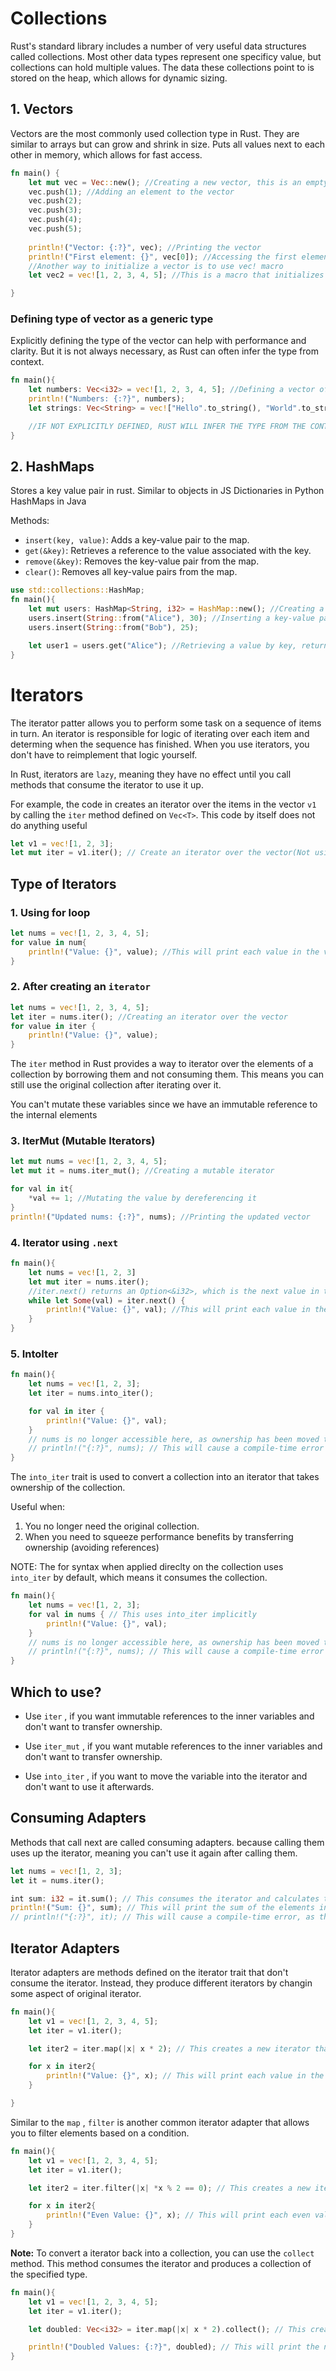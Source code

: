 # Collections

Rust's standard library includes a number of very useful data structures called collections. 
Most other data types represent one specificy value, but collections can hold multiple values.
The data these collections point to is stored on the heap, which allows for dynamic sizing.

## 1. Vectors
Vectors are the most commonly used collection type in Rust. They are similar to arrays but can grow and shrink in size. Puts all values next to each other in memory, which allows for fast access.

```rust
fn main() {
    let mut vec = Vec::new(); //Creating a new vector, this is an empty vector
    vec.push(1); //Adding an element to the vector
    vec.push(2);
    vec.push(3);
    vec.push(4);
    vec.push(5);
 
    println!("Vector: {:?}", vec); //Printing the vector
    println!("First element: {}", vec[0]); //Accessing the first element using indexing
    //Another way to initialize a vector is to use vec! macro
    let vec2 = vec![1, 2, 3, 4, 5]; //This is a macro that initializes a vector with the given elements

}
```

### Defining type of vector as a generic type

Explicitly defining the type of the vector can help with performance and clarity.
But it is not always necessary, as Rust can often infer the type from context.

```rust
fn main(){
    let numbers: Vec<i32> = vec![1, 2, 3, 4, 5]; //Defining a vector of i32 type
    println!("Numbers: {:?}", numbers);
    let strings: Vec<String> = vec!["Hello".to_string(), "World".to_string()]; //Defining a vector of String type

    //IF NOT EXPLICITLY DEFINED, RUST WILL INFER THE TYPE FROM THE CONTEXT AS IT DOES WITH ALL VARIABLES
}
```

## 2. HashMaps
Stores a key value pair in rust.
Similar to objects in JS
Dictionaries in Python
HashMaps in Java

Methods:
- `insert(key, value)`: Adds a key-value pair to the map.
- `get(&key)`: Retrieves a reference to the value associated with the key.
- `remove(&key)`: Removes the key-value pair from the map.
- `clear()`: Removes all key-value pairs from the map.


```rust
use std::collections::HashMap;  
fn main(){
    let mut users: HashMap<String, i32> = HashMap::new(); //Creating a new HashMap with String keys and i32 values
    users.insert(String::from("Alice"), 30); //Inserting a key-value pair into the HashMap
    users.insert(String::from("Bob"), 25);

    let user1 = users.get("Alice"); //Retrieving a value by key, returns an Option<&i32>
}

```
# Iterators

The iterator patter allows you to perform some task on a sequence of items in turn. An iterator is responsible for logic of iterating over each item and determing when the sequence has finished. When you use iterators, you don't have to reimplement that logic yourself.

In Rust, iterators are ```lazy```, meaning they have no effect until you call methods that consume the iterator to use it up.

For example, the code in creates an iterator over the items in the vector `v1` by calling the `iter` method defined on `Vec<T>`. This code by itself does not do anything useful


```rust
let v1 = vec![1, 2, 3];
let mut iter = v1.iter(); // Create an iterator over the vector(Not using just defined)
```


## Type of Iterators

### 1. Using for loop

```rust
let nums = vec![1, 2, 3, 4, 5];
for value in num{
    println!("Value: {}", value); //This will print each value in the vector
}
```

### 2.  After creating an `iterator`

```rust
let nums = vec![1, 2, 3, 4, 5];
let iter = nums.iter(); //Creating an iterator over the vector
for value in iter {
    println!("Value: {}", value); 
}
```

The `iter` method in Rust provides a way to iterator over the elements of a collection by borrowing them and not consuming them. This means you can still use the original collection after iterating over it. 

You can't mutate these variables since we have an immutable reference to the internal elements

### 3. IterMut (Mutable Iterators)

```rust
let mut nums = vec![1, 2, 3, 4, 5];
let mut it = nums.iter_mut(); //Creating a mutable iterator

for val in it{
    *val += 1; //Mutating the value by dereferencing it
}
println!("Updated nums: {:?}", nums); //Printing the updated vector
```


### 4. Iterator using `.next`

```rust
fn main(){
    let nums = vec![1, 2, 3]
    let mut iter = nums.iter(); 
    //iter.next() returns an Option<&i32>, which is the next value in the iterator
    while let Some(val) = iter.next() {
        println!("Value: {}", val); //This will print each value in the vector
    }
}
```

### 5. IntoIter

```rust
fn main(){
    let nums = vec![1, 2, 3];
    let iter = nums.into_iter(); 

    for val in iter {
        println!("Value: {}", val); 
    }
    // nums is no longer accessible here, as ownership has been moved to the iterator
    // println!("{:?}", nums); // This will cause a compile-time error
}
```
The `into_iter` trait is used to convert a collection into an iterator that takes ownership of the collection. 

Useful when:
1. You no longer need the original collection.
2. When you need to squeeze performance benefits by transferring ownership (avoiding references)

NOTE:
The for syntax when applied direclty on the collection uses `into_iter` by default, which means it consumes the collection.

```rust
fn main(){
    let nums = vec![1, 2, 3];
    for val in nums { // This uses into_iter implicitly
        println!("Value: {}", val); 
    }
    // nums is no longer accessible here, as ownership has been moved to the iterator
    // println!("{:?}", nums); // This will cause a compile-time error
}
```

## Which to use?

- Use `iter` , if you want immutable references to the inner variables and don't want to transfer ownership.

- Use `iter_mut` , if you want mutable references to the inner variables and don't want to transfer ownership.

- Use `into_iter` , if you want to move the variable into the iterator and don't want to use it afterwards.


## Consuming Adapters

Methods that call next are called consuming adapters.  because calling them uses up the iterator, meaning you can't use it again after calling them.

```rust
let nums = vec![1, 2, 3];
let it = nums.iter();

int sum: i32 = it.sum(); // This consumes the iterator and calculates the sum of the elements
println!("Sum: {}", sum); // This will print the sum of the elements in the vector
// println!("{:?}", it); // This will cause a compile-time error, as the iterator has been consumed
```

## Iterator Adapters

Iterator adapters are methods defined on the iterator trait that don't consume the iterator. Instead, they produce different iterators by changin some aspect of original iterator.

```rust
fn main(){
    let v1 = vec![1, 2, 3, 4, 5];
    let iter = v1.iter();

    let iter2 = iter.map(|x| x * 2); // This creates a new iterator that doubles each value in the original iterator

    for x in iter2{
        println!("Value: {}", x); // This will print each value in the new iterator
    }

}
```
Similar to the `map` , `filter` is another common iterator adapter that allows you to filter elements based on a condition.

```rust
fn main(){
    let v1 = vec![1, 2, 3, 4, 5];
    let iter = v1.iter();

    let iter2 = iter.filter(|x| *x % 2 == 0); // This creates a new iterator that only includes even numbers

    for x in iter2{
        println!("Even Value: {}", x); // This will print each even value in the vector
    }
}
```

**Note:**  To convert a iterator back into a collection, you can use the `collect` method. This method consumes the iterator and produces a collection of the specified type.
```rust
fn main(){
    let v1 = vec![1, 2, 3, 4, 5];
    let iter = v1.iter();

    let doubled: Vec<i32> = iter.map(|x| x * 2).collect(); // This creates a new vector with doubled values

    println!("Doubled Values: {:?}", doubled); // This will print the new vector with doubled values
}
```
